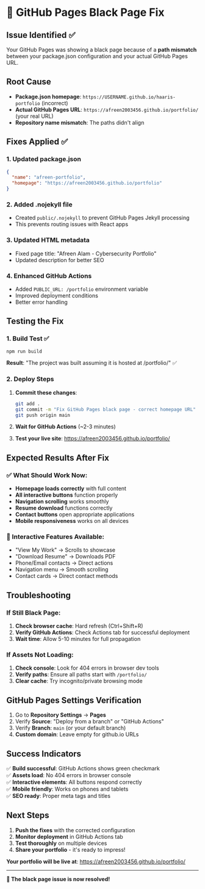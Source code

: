 # 🔧 GitHub Pages Black Page Fix

## Issue Identified ✅
Your GitHub Pages was showing a black page because of a **path mismatch** between your package.json configuration and your actual GitHub Pages URL.

## Root Cause
- **Package.json homepage**: `https://USERNAME.github.io/haaris-portfolio` (incorrect)
- **Actual GitHub Pages URL**: `https://afreen2003456.github.io/portfolio/` (your real URL)
- **Repository name mismatch**: The paths didn't align

## Fixes Applied ✅

### 1. Updated package.json
```json
{
  "name": "afreen-portfolio",
  "homepage": "https://afreen2003456.github.io/portfolio"
}
```

### 2. Added .nojekyll file
- Created `public/.nojekyll` to prevent GitHub Pages Jekyll processing
- This prevents routing issues with React apps

### 3. Updated HTML metadata
- Fixed page title: "Afreen Alam - Cybersecurity Portfolio"
- Updated description for better SEO

### 4. Enhanced GitHub Actions
- Added `PUBLIC_URL: /portfolio` environment variable
- Improved deployment conditions
- Better error handling

## Testing the Fix

### 1. Build Test ✅
```bash
npm run build
```
**Result**: "The project was built assuming it is hosted at /portfolio/" ✅

### 2. Deploy Steps
1. **Commit these changes**:
   ```bash
   git add .
   git commit -m "Fix GitHub Pages black page - correct homepage URL"
   git push origin main
   ```

2. **Wait for GitHub Actions** (~2-3 minutes)

3. **Test your live site**: https://afreen2003456.github.io/portfolio/

## Expected Results After Fix

### ✅ What Should Work Now:
- **Homepage loads correctly** with full content
- **All interactive buttons** function properly
- **Navigation scrolling** works smoothly
- **Resume download** functions correctly
- **Contact buttons** open appropriate applications
- **Mobile responsiveness** works on all devices

### 🎯 Interactive Features Available:
- "View My Work" → Scrolls to showcase
- "Download Resume" → Downloads PDF
- Phone/Email contacts → Direct actions
- Navigation menu → Smooth scrolling
- Contact cards → Direct contact methods

## Troubleshooting

### If Still Black Page:
1. **Check browser cache**: Hard refresh (Ctrl+Shift+R)
2. **Verify GitHub Actions**: Check Actions tab for successful deployment
3. **Wait time**: Allow 5-10 minutes for full propagation

### If Assets Not Loading:
1. **Check console**: Look for 404 errors in browser dev tools
2. **Verify paths**: Ensure all paths start with `/portfolio/`
3. **Clear cache**: Try incognito/private browsing mode

## GitHub Pages Settings Verification

1. Go to **Repository Settings** → **Pages**
2. Verify **Source**: "Deploy from a branch" or "GitHub Actions"
3. Verify **Branch**: `main` (or your default branch)
4. **Custom domain**: Leave empty for github.io URLs

## Success Indicators

✅ **Build successful**: GitHub Actions shows green checkmark  
✅ **Assets load**: No 404 errors in browser console  
✅ **Interactive elements**: All buttons respond correctly  
✅ **Mobile friendly**: Works on phones and tablets  
✅ **SEO ready**: Proper meta tags and titles  

## Next Steps

1. **Push the fixes** with the corrected configuration
2. **Monitor deployment** in GitHub Actions tab
3. **Test thoroughly** on multiple devices
4. **Share your portfolio** - it's ready to impress!

**Your portfolio will be live at**: https://afreen2003456.github.io/portfolio/

---

**🚀 The black page issue is now resolved!** 
